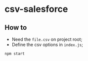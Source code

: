 # csv-salesforce

## How to
- Need the `file.csv` on project root;
- Define the csv options in `index.js`;


`npm start`